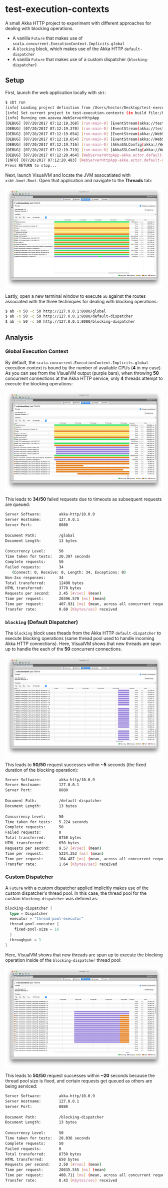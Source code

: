 # test-execution-contexts

A small Akka HTTP project to experiment with different approaches for dealing with blocking operations.

- A vanilla `Future` that makes use of `scala.concurrent.ExecutionContext.Implicits.global`
- A `blocking` block, which makes use of the Akka HTTP `default-dispatcher`
- A vanilla `Future` that makes use of a custom dispatcher (`blocking-dispatcher`)

## Setup

First, launch the web application locally with `sbt`:

```bash
$ sbt run
[info] Loading project definition from /Users/hector/Desktop/test-execution-contexts/project
[info] Set current project to test-execution-contexts (in build file:/Users/hector/Desktop/test-execution-contexts/)
[info] Running com.azavea.WebServerHttpApp 
[DEBUG] [07/20/2017 07:12:19.368] [run-main-0] [EventStream(akka://test-execution-contexts)] logger log1-Logging$DefaultLogger started
[DEBUG] [07/20/2017 07:12:19.370] [run-main-0] [EventStream(akka://test-execution-contexts)] Default Loggers started
[DEBUG] [07/20/2017 07:12:19.654] [run-main-0] [EventStream(akka://WebServerHttpApp)] logger log1-Logging$DefaultLogger started
[DEBUG] [07/20/2017 07:12:19.654] [run-main-0] [EventStream(akka://WebServerHttpApp)] Default Loggers started
[DEBUG] [07/20/2017 07:12:19.716] [run-main-0] [AkkaSSLConfig(akka://WebServerHttpApp)] Initializing AkkaSSLConfig extension...
[DEBUG] [07/20/2017 07:12:19.719] [run-main-0] [AkkaSSLConfig(akka://WebServerHttpApp)] buildHostnameVerifier: created hostname verifier: com.typesafe.sslconfig.ssl.DefaultHostnameVerifier@3fd05a78
[DEBUG] [07/20/2017 07:12:20.464] [WebServerHttpApp-akka.actor.default-dispatcher-2] [akka://WebServerHttpApp/system/IO-TCP/selectors/$a/0] Successfully bound to /127.0.0.1:8080
[INFO] [07/20/2017 07:12:20.483] [WebServerHttpApp-akka.actor.default-dispatcher-3] [akka.actor.ActorSystemImpl(WebServerHttpApp)] Server online at http://localhost:8080/
Press RETURN to stop...
```

Next, launch VisualVM and locate the JVM assocatiated with `xsbt.boot.Boot`. Open that application and navigate to the **Threads** tab:

![VisualVM Threads](doc/img/visualvm-threads.png)

Lastly, open a new terminal window to execute `ab` against the routes associated with the three techniques for dealing with blocking operations:

```bash
$ ab -n 50 -c 50 http://127.0.0.1:8080/global
$ ab -n 50 -c 50 http://127.0.0.1:8080/default-dispatcher
$ ab -n 50 -c 50 http://127.0.0.1:8080/blocking-dispatcher
```

## Analysis

### Global Execution Context

By default, the `scala.concurrent.ExecutionContext.Implicits.global` execution context is bound by the number of available CPUs (**4** in my case). As you can see from the VisualVM output (purple bars), when throwing **50** concurrent connections at the Akka HTTP service, only **4** threads attempt to execute the blocking operations:

![VisualVM Global Execution Context Threads](doc/img/visualvm-global-execution-context.png)

This leads to **34/50** failed requests due to timeouts as subsequent requests are queued:

```bash
Server Software:        akka-http/10.0.9    
Server Hostname:        127.0.0.1           
Server Port:            8080                

Document Path:          /global             
Document Length:        13 bytes            

Concurrency Level:      50                  
Time taken for tests:   20.397 seconds      
Complete requests:      50                  
Failed requests:        34                  
   (Connect: 0, Receive: 0, Length: 34, Exceptions: 0)                                   
Non-2xx responses:      34                  
Total transferred:      12490 bytes         
HTML transferred:       3778 bytes          
Requests per second:    2.45 [#/sec] (mean) 
Time per request:       20396.570 [ms] (mean)                                            
Time per request:       407.931 [ms] (mean, across all concurrent requests)              
Transfer rate:          0.60 [Kbytes/sec] received
```

### `blocking` (Default Dispatcher)

The `blocking` block uses theads from the Akka HTTP `default-dispatcher` to execute blocking operations (same thread pool used to handle incoming Akka HTTP connections). Here, VisualVM shows that new threads are spun up to handle the each of the **50** concurrent connections.

![VisualVM Default Dispatcher](doc/img/visualvm-default-dispatcher.png)

This leads to **50/50** request successes within **~5** seconds (the fixed duration of the blocking operation):

```bash
Server Software:        akka-http/10.0.9
Server Hostname:        127.0.0.1
Server Port:            8080

Document Path:          /default-dispatcher
Document Length:        13 bytes

Concurrency Level:      50
Time taken for tests:   5.224 seconds
Complete requests:      50
Failed requests:        0
Total transferred:      8750 bytes
HTML transferred:       650 bytes
Requests per second:    9.57 [#/sec] (mean)
Time per request:       5224.353 [ms] (mean)
Time per request:       104.487 [ms] (mean, across all concurrent requests)
Transfer rate:          1.64 [Kbytes/sec] received
```

### Custom Dispatcher

A `Future` with a custom dispatcher applied implicitly makes use of the custom dispatcher's thread pool. In this case, the thread pool for the custom `blocking-dispatcher` was defined as:

```scala
blocking-dispatcher {
  type = Dispatcher
  executor = "thread-pool-executor"
  thread-pool-executor {
    fixed-pool-size = 16
  }
  throughput = 1
}
```

Here, VisualVM shows that new threads are spun up to execute the blocking operation inside of the `blocking-dispatcher` thread pool:

![VisualVM Custom Dispatcher](doc/img/visualvm-custom-dispatcher.png)

This leads to **50/50** request successes within **~20** seconds because the thread pool size is fixed, and certain requests get queued as others are being serviced: 

```bash
Server Software:        akka-http/10.0.9
Server Hostname:        127.0.0.1
Server Port:            8080

Document Path:          /blocking-dispatcher
Document Length:        13 bytes

Concurrency Level:      50
Time taken for tests:   20.036 seconds
Complete requests:      50
Failed requests:        0
Total transferred:      8750 bytes
HTML transferred:       650 bytes
Requests per second:    2.50 [#/sec] (mean)
Time per request:       20035.555 [ms] (mean)
Time per request:       400.711 [ms] (mean, across all concurrent requests)
Transfer rate:          0.43 [Kbytes/sec] received
```
